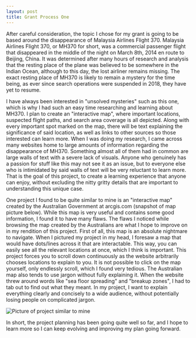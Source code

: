 ```yaml
---
layout: post
title: Grant Process One
---
```



After careful consideration, the topic I chose for my grant is going to be based around the disappearance of Malaysia Airlines Flight 370.  Malaysia Airlines Flight 370, or MH370 for short, was a commercial passenger flight that disappeared in the middle of the night on March 8th, 2014 en route to Beijing, China.  It was determined after many hours of research and analysis that the resting place of the plane was believed to be somewhere in the Indian Ocean, although to this day, the lost airliner remains missing.  The exact resting place of MH370 is likely to remain a mystery for the time being, as ever since search operations were suspended in 2018, they have yet to resume.

I have always been interested in "unsolved mysteries" such as this one, which is why I had such an easy time researching and learning about MH370.  I plan to create an "interactive map", where important locations, suspected flight paths, and search area coverage is all depicted.  Along with every important spot marked on the map, there will be text explaining the significance of said location, as well as links to other sources so those interested can learn more. When I was doing my research, I came across many websites home to large amounts of information regarding the disappearance of MH370.  Something almost all of them had in common are large walls of text with a severe lack of visuals.  Anyone who genuinely has a passion for stuff like this may not see it as an issue, but to everyone else who is intimidated by said walls of text will be very reluctant to learn more.  That is the goal of this project, to create a learning experience that anyone can enjoy, without excluding the nitty gritty details that are important to understanding this unique case.

One project I found to be quite similar to mine is an "interactive map" created by the Australian Government at arcgis.com (snapshot of map picture below).  While this map is very useful and contains some good information, I found it to have many flaws.  The flaws I noticed while browsing the map created by the Australians are what I hope to improve on in my rendition of this project.  First of all, this map is an absolute nightmare to navigate.  When I pictured my project in my head, I foresaw a map that would have dots/lines across it that are interactable.  This way, you can easily see all the relevant locations at once, which I think is important.  This project forces you to scroll down continuously as the website arbitrarily chooses locations to explain to you.  It is not possible to click on the map yourself, only endlessly scroll, which I found very tedious.  The Australian map also tends to use jargon without fully explaining it.  When the website threw around words like "sea floor spreading" and "breakup zones", I had to tab out to find out what they meant.  In my project, I want to explain everything clearly and concisely to a wide audience, without potentially losing people on complicated jargon.

![Picture of project similar to mine](https://nickjerome2.github.io/images/importantpicture7.PNG)

In short, the project planning has been going quite well so far, and I hope to learn more so I can keep evolving and improving my plan going forward.
